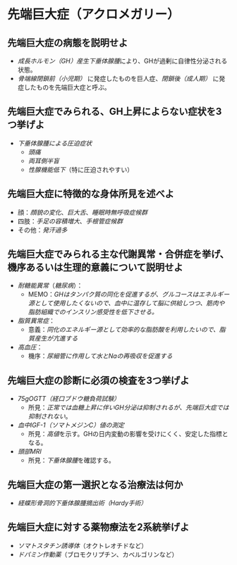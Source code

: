 
# 先端巨大症（アクロメガリー）
## 先端巨大症の病態を説明せよ
- *成長ホルモン（GH）産生下垂体腺腫*により、GHが過剰に自律性分泌される状態。
- *骨端線閉鎖前（小児期）* に発症したものを巨人症、*閉鎖後（成人期）* に発症したものを先端巨大症と呼ぶ。

## 先端巨大症でみられる、GH上昇によらない症状を3つ挙げよ
- *下垂体腺腫による圧迫症状*
	- *頭痛*
	- *両耳側半盲*
	- *性腺機能低下*（特に圧迫されやすい） 

## 先端巨大症に特徴的な身体所見を述べよ
- 顔：*顔貌の変化*、*巨大舌*、*睡眠時無呼吸症候群*
- 四肢：*手足の容積増大*、*手根管症候群*
- その他：*発汗過多*

## 先端巨大症でみられる主な代謝異常・合併症を挙げ、機序あるいは生理的意義について説明せよ
- *耐糖能異常*（*糖尿病*）：
	- MEMO：*GHはタンパク質の同化を促進するが、グルコースはエネルギー源として使用したくないので、血中に温存して脳に供給しつつ、筋肉や脂肪組織でのインスリン感受性を低下させる。*
- *脂質異常症*：
	- 意義：*同化のエネルギー源として効率的な脂肪酸を利用したいので、脂質産生が亢進する*
- *高血圧*：
	- 機序：*尿細管に作用して水とNaの再吸収を促進する*

## 先端巨大症の診断に必須の検査を3つ挙げよ
- *75gOGTT（経口ブドウ糖負荷試験）*
	- 所見：*正常では血糖上昇に伴いGH分泌は抑制されるが、先端巨大症では抑制されない*。
- *血中IGF-1（ソマトメジンC）値の測定*
	- 所見：*高値*を示す。GHの日内変動の影響を受けにくく、安定した指標となる。
- *頭部MRI*
	- 所見：*下垂体腺腫*を確認する。

## 先端巨大症の第一選択となる治療法は何か
- *経蝶形骨洞的下垂体腺腫摘出術（Hardy手術）*

## 先端巨大症に対する薬物療法を2系統挙げよ
- *ソマトスタチン誘導体*（オクトレオチドなど）
- *ドパミン作動薬*（ブロモクリプチン、カベルゴリンなど）